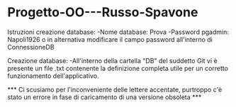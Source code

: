 # Progetto-OO---Russo-Spavone

Istruzioni creazione database:
  -Nome database: Prova
  -Password pgadmin: Napoli1926 o in alternativa modificare il campo password all'interno di ConnessioneDB
  
 Creazione database:
  -All'interno della cartella "DB" del suddetto Git vi è presente un file .txt contenente la definizione completa utile per un corretto funzionamento dell'applicativo.
  
  
 *** Ci scusiamo per l'inconveniente delle lettere accentate, purtroppo c'è stato un errore in fase di caricamento di una versione obsoleta ***
